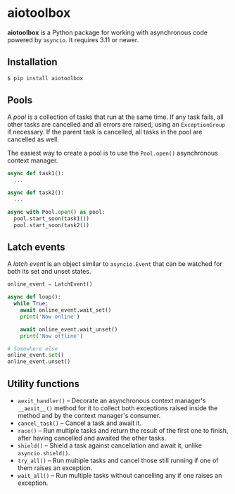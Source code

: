 # aiotoolbox

**aiotoolbox** is a Python package for working with asynchronous code powered by `asyncio`. It requires 3.11 or newer.


## Installation

```sh
$ pip install aiotoolbox
```


## Pools

A _pool_ is a collection of tasks that run at the same time. If any task fails, all other tasks are cancelled and all errors are raised, using an `ExceptionGroup` if necessary. If the parent task is cancelled, all tasks in the pool are cancelled as well.

The easiest way to create a pool is to use the `Pool.open()` asynchronous context manager.

```py
async def task1():
  ...

async def task2():
  ...

async with Pool.open() as pool:
  pool.start_soon(task1())
  pool.start_soon(task2())
```


## Latch events

A _latch event_ is an object similar to `asyncio.Event` that can be watched for both its set and unset states.

```py
online_event = LatchEvent()

async def loop():
  while True:
    await online_event.wait_set()
    print('Now online')

    await online_event.wait_unset()
    print('Now offline')

# Somewhere else
online_event.set()
online_event.unset()
```


## Utility functions

- `aexit_handler()` – Decorate an asynchronous context manager's `__aexit__()` method for it to collect both exceptions raised inside the method and by the context manager's consumer.
- `cancel_task()` – Cancel a task and await it.
- `race()` – Run multiple tasks and return the result of the first one to finish, after having cancelled and awaited the other tasks.
- `shield()` – Shield a task against cancellation and await it, unlike `asyncio.shield()`.
- `try_all()` – Run multiple tasks and cancel those still running if one of them raises an exception.
- `wait_all()` – Run multiple tasks without cancelling any if one raises an exception.
